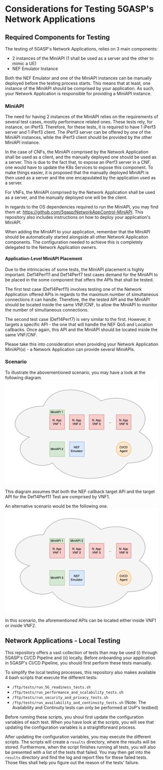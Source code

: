 

# Considerations for Testing 5GASP's Network Applications

## Required Components for Testing

The testing of 5GASP's Network Applications, relies on 3 main components:
- 2 instances of the MiniAPI (1 shall be used as a server and the other to mimic a UE)
- NEF Emulator Instance

Both the NEF Emulator and one of the MiniAPI instances can be manually deployed before the testing process starts.
This means that at least, one instance of the MiniAPI should be comprised by your application. As such, your Network Application is responsible for providing a MiniAPI instance.

### MiniAPI

The need for having 2 instances of the MiniAPI relies on the requirements of several test cases, mostly performance related ones. These tests rely, for instance, on iPerf3. Therefore, for these tests, it is required to have 1 iPerf3 server and 1 iPerf3 client. The iPerf3 server can be offered by one of the MiniAPI instances, while the iPerf3 client should be provided by the other MiniAPI instance.

In the case of CNFs, the MiniAPI comprised by the Network Application shall be used as a client, and the manually deployed one should be used as a server. This is due to the fact that, to expose an iPerf3 server in a CNF, one would have to update the K8s Services to expose this component. To make things easier, it is proposed that the manually deployed MiniAPI is then used as a server and the one encapsulated by the application used as a server.

For VNFs, the MiniAPI comprised by the Network Application shall be used as a server, and the manually deployed one will be the client.

In regards to the OS dependencies required to run the MiniAPI, you may find them at: https://github.com/5gasp/NetworkAppControl-MiniAPI. This repository also includes instructions on how to deploy your application's MiniAPI. 

When adding the MiniAPI to your application, remember that the MiniAPI should be automatically started alongside all other Network Applicaiton components. The configuration needed to achieve this is completely delegated to the Network Application owners.

#### Application-Level MiniAPI Placement

Due to the intrincacies of some tests, the MiniAPI placement is highly important.
Def14Perf11 and Def14Perf7 test cases demand for the MiniAPI to be placed in the some component that offers the APIs that shall be tested. 

The first test case (Def14Perf11) involves testing one of the Network Application offered APIs in regards to the maximum number of simultaneous connections it can handle. Therefore, the the tested API and the MiniAPI should be located inside the same VNF/CNF, to allow the MiniAPI to monitor the number of simultaneous connections.

The second test case (Def14Perf7) is very similar to the first. However, it targets a specific API - the one that will handle the NEF QoS and Location callbacks. Once again, this API and the MiniAPI should be located inside the same VNF/CNF.

Please take this into consideration when providing your Network Application MiniAPI(s) - a Network Application can provide several MiniAPIs.

### Scenario

To illustrate the abovementioned scenario, you may have a look at the following diagram.
![TestingScenario](./docs/TestingScenario.drawio.png)

This diagram assumes that both the NEF callback target API and the target API for the Def14Perf11 Test are comprised by VNF1.

An alternative scenario would be the following one.
![TestingScenario2](./docs/TestingScenario2.drawio.png)


In this scenario, the aforementioned APIs can be located either inside VNF1 or inside VNF2.

## Network Applications - Local Testing

This repository offers a vast collection of tests than may be used (i) through 5GASP's CI/CD Pipeline and (ii) locally.
Before onboarding your application in 5GASP's CI/CD Pipeline, you should first perform these tests manually.

To simplify the local testing processes, this repository also makes available 4 bash scripts that execute the different tests:
- `/ftp/tests/run_5G_readiness_tests.sh`
- `/ftp/tests/run_performance_and_scalability_tests.sh`
- `/ftp/tests/run_security_and_privacy_tests.sh`
- `/ftp/tests/run_availability_and_continuity_tests.sh` (Note: The Availability and Continuity tests can only be performed at UoP's testbed)


Before running these scripts, you shoul first update the configuration variables of each test. When you have look at the scripts, you will see that updating the configuration variables is a straightforward process.

After updating the configuration variables, you may execute the different scripts.
The scripts will create a `results` directory, where the results will be stored. Furthermore, when the script finishes running all tests, you will also be presented with a list of the tests that failed. You may then get into the `results` directory and find the log and report files for these failed tests. Those files shall help you figure out the reason of the tests' failure.

